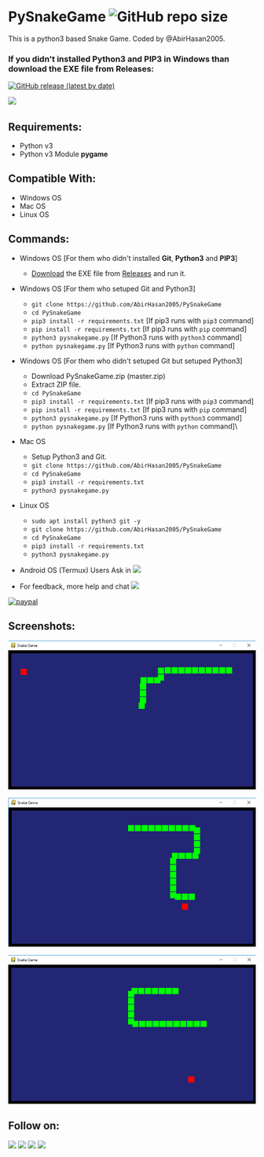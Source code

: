 # PySnakeGame ![GitHub repo size](https://img.shields.io/github/repo-size/AbirHasan2005/PySnakeGame?label=Repo%20Size)
This is a python3 based Snake Game. Coded by @AbirHasan2005.

### If you didn't installed Python3 and PIP3 in Windows than download the EXE file from Releases:
[![GitHub release (latest by date)](https://img.shields.io/github/v/release/AbirHasan2005/PySnakeGame)](https://github.com/AbirHasan2005/PySnakeGame/releases)

<a href="https://t.me/linux_repo"><img src="https://img.shields.io/badge/Telegram-Join%20Telegram%20Group-blue.svg?logo=telegram"></a>

## Requirements:
- Python v3
- Python v3 Module **pygame**

## Compatible With:
- Windows OS
- Mac OS
- Linux OS

## Commands:
- Windows OS [For them who didn't installed **Git**, **Python3** and **PIP3**]
	- [Download](https://github.com/AbirHasan2005/PySnakeGame/releases/download/v1.0/pysnakegame.exe) the EXE file from [Releases](https://github.com/AbirHasan2005/PySnakeGame/releases) and run it.

- Windows OS [For them who setuped Git and Python3]
	- `git clone https://github.com/AbirHasan2005/PySnakeGame`
	- `cd PySnakeGame`
	- `pip3 install -r requirements.txt` [If pip3 runs with `pip3` command]
	- `pip install -r requirements.txt` [If pip3 runs with `pip` command]
	- `python3 pysnakegame.py` [If Python3 runs with `python3` command]
	- `python pysnakegame.py` [If Python3 runs with `python` command]

- Windows OS [For them who didn't setuped Git but setuped Python3]
	- Download PySnakeGame.zip (master.zip)
	- Extract ZIP file.
	- `cd PySnakeGame`
	- `pip3 install -r requirements.txt` [If pip3 runs with `pip3` command]
	- `pip install -r requirements.txt` [If pip3 runs with `pip` command]
	- `python3 pysnakegame.py` [If Python3 runs with `python3` command]
	- `python pysnakegame.py` [If Python3 runs with `python` command]\

- Mac OS
	- Setup Python3 and Git.
	- `git clone https://github.com/AbirHasan2005/PySnakeGame`
	- `cd PySnakeGame`
	- `pip3 install -r requirements.txt`
	- `python3 pysnakegame.py`

- Linux OS
	- `sudo apt install python3 git -y`
	- `git clone https://github.com/AbirHasan2005/PySnakeGame`
	- `cd PySnakeGame`
	- `pip3 install -r requirements.txt`
	- `python3 pysnakegame.py`

- Android OS (Termux) Users Ask in <a href="https://t.me/linux_repo"><img src="https://img.shields.io/badge/Telegram-Join%20Telegram%20Group-blue.svg?logo=telegram"></a>

- For feedback, more help and chat <a href="https://t.me/linux_repo"><img src="https://img.shields.io/badge/Telegram-Join%20Telegram%20Group-blue.svg?logo=telegram"></a>

[![paypal](https://www.paypalobjects.com/en_US/i/btn/btn_donateCC_LG.gif)](https://paypal.me/AbirHasan2005)


## Screenshots:

![Screeshot](https://github.com/AbirHasan2005/PySnakeGame/blob/master/cap1.png)

![Screeshot](https://github.com/AbirHasan2005/PySnakeGame/blob/master/cap2.png)

![Screeshot](https://github.com/AbirHasan2005/PySnakeGame/blob/master/cap3.png)


## Follow on:
<a href="https://github.com/AbirHasan2005"><img src="https://img.shields.io/badge/GitHub-Follow%20on%20GitHub-inactive.svg?logo=github"></a> <a href="https://twitter.com/AbirHasan2005"><img src="https://img.shields.io/badge/Twitter-Follow%20on%20Twitter-informational.svg?logo=twitter"></a> <a href="https://facebook.com/AbirHasan2005"><img src="https://img.shields.io/badge/Facebook-Follow%20on%20Facebook-blue.svg?logo=facebook"></a> <a href="https://instagram.com/AbirHasan2005"><img src="https://img.shields.io/badge/Instagram-Follow%20on%20Instagram-important.svg?logo=instagram"></a>
